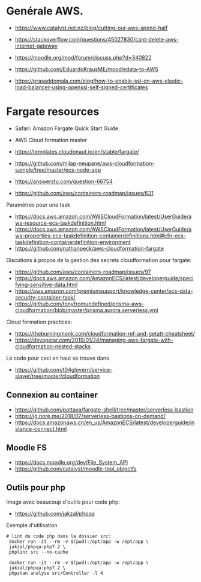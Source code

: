 # Genérale AWS.

- https://www.catalyst.net.nz/blog/cutting-our-aws-spend-half
- https://stackoverflow.com/questions/45027830/cant-delete-aws-internet-gateway
- https://moodle.org/mod/forum/discuss.php?d=340822
- https://github.com/EduardoKrausME/moodledata-to-AWS

- https://prasaddomala.com/blog/how-to-enable-ssl-on-aws-elastic-load-balancer-using-openssl-self-signed-certificates

# Fargate resources

- Safari: Amazon Fargate Quick Start Guide.
-  AWS Cloud formation master

- https://templates.cloudonaut.io/en/stable/fargate/
- https://github.com/milap-neupane/aws-cloudformation-sample/tree/master/ecs-node-app

- https://answerstu.com/question-66754
- https://github.com/aws/containers-roadmap/issues/631

Paramètres pour une task

- https://docs.aws.amazon.com/AWSCloudFormation/latest/UserGuide/aws-resource-ecs-taskdefinition.html
- https://docs.aws.amazon.com/AWSCloudFormation/latest/UserGuide/aws-properties-ecs-taskdefinition-containerdefinitions.html#cfn-ecs-taskdefinition-containerdefinition-environment
- https://github.com/nathanpeck/aws-cloudformation-fargate

Discutions à propos de la gestion des secrets cloudformation pour fargate:

- https://github.com/aws/containers-roadmap/issues/97
- https://docs.aws.amazon.com/AmazonECS/latest/developerguide/specifying-sensitive-data.html
- https://aws.amazon.com/premiumsupport/knowledge-center/ecs-data-security-container-task/
- https://github.com/tonyfromundefined/prisma-aws-cloudformation/blob/master/prisma.aurora.serverless.yml

Cloud formation practices:

- https://theburningmonk.com/cloudformation-ref-and-getatt-cheatsheet/
- https://devopstar.com/2019/01/24/managing-aws-fargate-with-cloudformation-nested-stacks

Le code pour ceci en haut se trouve dans

- https://github.com/t04glovern/service-slayer/tree/master/cloudformation

## Connexion au container

- https://github.com/pottava/fargate-shell/tree/master/serverless-bastion
- https://ig.nore.me/2018/07/serverless-bastions-on-demand/
- https://docs.amazonaws.cn/en_us/AmazonECS/latest/developerguide/instance-connect.html

## Moodle FS

- https://docs.moodle.org/dev/File_System_API
- https://github.com/catalyst/moodle-tool_objectfs

## Outils pour php

Image avec beaucoup d'outils pour code php:

- https://github.com/jakzal/phpqa

Exemple d'utilisation
```
# lint du code php dans le dossier src:
 docker run -it --rm -v $(pwd):/opt/app -w /opt/app \
 jakzal/phpqa:php7.2 \
 phplint src --no-cache

 docker run -it --rm -v $(pwd):/opt/app -w /opt/app \
 jakzal/phpqa:php7.2 \
 phpstan analyse src/Controller -l 4
 ```